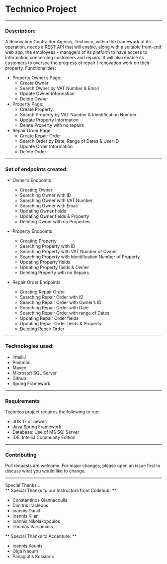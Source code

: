 # Technico Project

---
### Description:
A Renovation Contractor Agency, Technico, within the framework of its operation, needs
a REST API that will enable, along with a suitable front-end web app, the employees -
managers of its platform to have access to information concerning customers and
repairs. It will also enable its customers to oversee the progress of repair / renovation
work on their property.
Functionalities:
* Property Owner’s Page:
    * Create Owner
    * Search Owner by VAT Number & Email
    * Update Owner Information
    * Delete Owner
* Property Page:
    * Create Property
    * Search Property by VAT Number & Identification Number
    * Update Property Information
    * Delete Property with no repairs
* Repair Order Page:
    * Create Repair Order
    * Search Order by Date, Range of Dates & User ID
    * Update Order Information
    * Delete Order

---
### Set of endpoints created:
* Owner’s Endpoints
    * Creating Owner
    * Searching Owner with ID
    * Searching Owner with VAT Number
    * Searching Owner with Email
    * Updating Owner fields
    * Updating Owner fields & Property
    * Deleting Owner with no Properties

* Property Endpoints
    * Creating Property
    * Searching Property with ID
    * Searching Property with VAT Number of Owner
    * Searching Property with Identification Number of Property
    * Updating Property fields
    * Updating Property fields & Owner
    * Deleting Property with no Repairs

* Repair Order Endpoints
    * Creating Repair Order
    * Searching Repair Order with ID
    * Searching Repair Order with Owner’s ID
    * Searching Repair Order with Date
    * Searching Repair Order with range of Dates
    * Updating Repair Order fields
    * Updating Repair Order fields & Property
    * Deleting Repair Order

---
### Technologies used:
* IntelliJ
* Postman
* Maven
* Microsoft SQL Server
* Github
* Spring Framework

---
### Requirements
Technico project requires the following to run:
* JDK 17 or newer.
* Java Spring Framework
* Database: Use of MS SQl Server
* IDE: IntelliJ Community Edition

---
### Contributing
Pull requests are welcome. For major changes, please open an issue first to discuss what you would like to change.

---
Special Thanks...\
** Special Thanks to our Instructors from Codehub: **
* Constantinos Giannacoulis
* Dimitris Iracleous
* Ioannis Daniil
* Ioannis Klian
* Ioannis Nikolakopoulos
* Thomas Varsamidis

** Special Thanks to Accenture: **
* Ioannis Kounis
* Olga Naoum
* Panagiotis Kossioris


